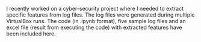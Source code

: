 I recently worked on a cyber-security project where I needed to extract specific features from log files. The log files were generated during multiple VirtualBox runs. The code (in .ipynb format), five sample log files and an excel file (result from executing the code) with extracted features have been included here.
